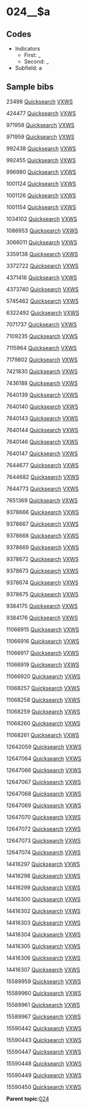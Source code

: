 # 024\_\_$a

## Codes

-   Indicators
    -   First: \_
    -   Second: \_
-   Subfield: a

## Sample bibs

23498 [Quicksearch](https://search.library.yale.edu/catalog/23498) [VXWS](http://prodorbis.library.yale.edu:7014/vxws/GetHoldingsService?bibId=23498)

424477 [Quicksearch](https://search.library.yale.edu/catalog/424477) [VXWS](http://prodorbis.library.yale.edu:7014/vxws/GetHoldingsService?bibId=424477)

971958 [Quicksearch](https://search.library.yale.edu/catalog/971958) [VXWS](http://prodorbis.library.yale.edu:7014/vxws/GetHoldingsService?bibId=971958)

971959 [Quicksearch](https://search.library.yale.edu/catalog/971959) [VXWS](http://prodorbis.library.yale.edu:7014/vxws/GetHoldingsService?bibId=971959)

992438 [Quicksearch](https://search.library.yale.edu/catalog/992438) [VXWS](http://prodorbis.library.yale.edu:7014/vxws/GetHoldingsService?bibId=992438)

992455 [Quicksearch](https://search.library.yale.edu/catalog/992455) [VXWS](http://prodorbis.library.yale.edu:7014/vxws/GetHoldingsService?bibId=992455)

996980 [Quicksearch](https://search.library.yale.edu/catalog/996980) [VXWS](http://prodorbis.library.yale.edu:7014/vxws/GetHoldingsService?bibId=996980)

1001124 [Quicksearch](https://search.library.yale.edu/catalog/1001124) [VXWS](http://prodorbis.library.yale.edu:7014/vxws/GetHoldingsService?bibId=1001124)

1001126 [Quicksearch](https://search.library.yale.edu/catalog/1001126) [VXWS](http://prodorbis.library.yale.edu:7014/vxws/GetHoldingsService?bibId=1001126)

1001154 [Quicksearch](https://search.library.yale.edu/catalog/1001154) [VXWS](http://prodorbis.library.yale.edu:7014/vxws/GetHoldingsService?bibId=1001154)

1034102 [Quicksearch](https://search.library.yale.edu/catalog/1034102) [VXWS](http://prodorbis.library.yale.edu:7014/vxws/GetHoldingsService?bibId=1034102)

1086953 [Quicksearch](https://search.library.yale.edu/catalog/1086953) [VXWS](http://prodorbis.library.yale.edu:7014/vxws/GetHoldingsService?bibId=1086953)

3066011 [Quicksearch](https://search.library.yale.edu/catalog/3066011) [VXWS](http://prodorbis.library.yale.edu:7014/vxws/GetHoldingsService?bibId=3066011)

3359138 [Quicksearch](https://search.library.yale.edu/catalog/3359138) [VXWS](http://prodorbis.library.yale.edu:7014/vxws/GetHoldingsService?bibId=3359138)

3372722 [Quicksearch](https://search.library.yale.edu/catalog/3372722) [VXWS](http://prodorbis.library.yale.edu:7014/vxws/GetHoldingsService?bibId=3372722)

4371416 [Quicksearch](https://search.library.yale.edu/catalog/4371416) [VXWS](http://prodorbis.library.yale.edu:7014/vxws/GetHoldingsService?bibId=4371416)

4373740 [Quicksearch](https://search.library.yale.edu/catalog/4373740) [VXWS](http://prodorbis.library.yale.edu:7014/vxws/GetHoldingsService?bibId=4373740)

5745462 [Quicksearch](https://search.library.yale.edu/catalog/5745462) [VXWS](http://prodorbis.library.yale.edu:7014/vxws/GetHoldingsService?bibId=5745462)

6322492 [Quicksearch](https://search.library.yale.edu/catalog/6322492) [VXWS](http://prodorbis.library.yale.edu:7014/vxws/GetHoldingsService?bibId=6322492)

7071737 [Quicksearch](https://search.library.yale.edu/catalog/7071737) [VXWS](http://prodorbis.library.yale.edu:7014/vxws/GetHoldingsService?bibId=7071737)

7109235 [Quicksearch](https://search.library.yale.edu/catalog/7109235) [VXWS](http://prodorbis.library.yale.edu:7014/vxws/GetHoldingsService?bibId=7109235)

7115964 [Quicksearch](https://search.library.yale.edu/catalog/7115964) [VXWS](http://prodorbis.library.yale.edu:7014/vxws/GetHoldingsService?bibId=7115964)

7179802 [Quicksearch](https://search.library.yale.edu/catalog/7179802) [VXWS](http://prodorbis.library.yale.edu:7014/vxws/GetHoldingsService?bibId=7179802)

7421830 [Quicksearch](https://search.library.yale.edu/catalog/7421830) [VXWS](http://prodorbis.library.yale.edu:7014/vxws/GetHoldingsService?bibId=7421830)

7436188 [Quicksearch](https://search.library.yale.edu/catalog/7436188) [VXWS](http://prodorbis.library.yale.edu:7014/vxws/GetHoldingsService?bibId=7436188)

7640139 [Quicksearch](https://search.library.yale.edu/catalog/7640139) [VXWS](http://prodorbis.library.yale.edu:7014/vxws/GetHoldingsService?bibId=7640139)

7640140 [Quicksearch](https://search.library.yale.edu/catalog/7640140) [VXWS](http://prodorbis.library.yale.edu:7014/vxws/GetHoldingsService?bibId=7640140)

7640143 [Quicksearch](https://search.library.yale.edu/catalog/7640143) [VXWS](http://prodorbis.library.yale.edu:7014/vxws/GetHoldingsService?bibId=7640143)

7640144 [Quicksearch](https://search.library.yale.edu/catalog/7640144) [VXWS](http://prodorbis.library.yale.edu:7014/vxws/GetHoldingsService?bibId=7640144)

7640146 [Quicksearch](https://search.library.yale.edu/catalog/7640146) [VXWS](http://prodorbis.library.yale.edu:7014/vxws/GetHoldingsService?bibId=7640146)

7640147 [Quicksearch](https://search.library.yale.edu/catalog/7640147) [VXWS](http://prodorbis.library.yale.edu:7014/vxws/GetHoldingsService?bibId=7640147)

7644677 [Quicksearch](https://search.library.yale.edu/catalog/7644677) [VXWS](http://prodorbis.library.yale.edu:7014/vxws/GetHoldingsService?bibId=7644677)

7644682 [Quicksearch](https://search.library.yale.edu/catalog/7644682) [VXWS](http://prodorbis.library.yale.edu:7014/vxws/GetHoldingsService?bibId=7644682)

7644773 [Quicksearch](https://search.library.yale.edu/catalog/7644773) [VXWS](http://prodorbis.library.yale.edu:7014/vxws/GetHoldingsService?bibId=7644773)

7651369 [Quicksearch](https://search.library.yale.edu/catalog/7651369) [VXWS](http://prodorbis.library.yale.edu:7014/vxws/GetHoldingsService?bibId=7651369)

9378666 [Quicksearch](https://search.library.yale.edu/catalog/9378666) [VXWS](http://prodorbis.library.yale.edu:7014/vxws/GetHoldingsService?bibId=9378666)

9378667 [Quicksearch](https://search.library.yale.edu/catalog/9378667) [VXWS](http://prodorbis.library.yale.edu:7014/vxws/GetHoldingsService?bibId=9378667)

9378668 [Quicksearch](https://search.library.yale.edu/catalog/9378668) [VXWS](http://prodorbis.library.yale.edu:7014/vxws/GetHoldingsService?bibId=9378668)

9378669 [Quicksearch](https://search.library.yale.edu/catalog/9378669) [VXWS](http://prodorbis.library.yale.edu:7014/vxws/GetHoldingsService?bibId=9378669)

9378672 [Quicksearch](https://search.library.yale.edu/catalog/9378672) [VXWS](http://prodorbis.library.yale.edu:7014/vxws/GetHoldingsService?bibId=9378672)

9378673 [Quicksearch](https://search.library.yale.edu/catalog/9378673) [VXWS](http://prodorbis.library.yale.edu:7014/vxws/GetHoldingsService?bibId=9378673)

9378674 [Quicksearch](https://search.library.yale.edu/catalog/9378674) [VXWS](http://prodorbis.library.yale.edu:7014/vxws/GetHoldingsService?bibId=9378674)

9378675 [Quicksearch](https://search.library.yale.edu/catalog/9378675) [VXWS](http://prodorbis.library.yale.edu:7014/vxws/GetHoldingsService?bibId=9378675)

9384175 [Quicksearch](https://search.library.yale.edu/catalog/9384175) [VXWS](http://prodorbis.library.yale.edu:7014/vxws/GetHoldingsService?bibId=9384175)

9384176 [Quicksearch](https://search.library.yale.edu/catalog/9384176) [VXWS](http://prodorbis.library.yale.edu:7014/vxws/GetHoldingsService?bibId=9384176)

11066915 [Quicksearch](https://search.library.yale.edu/catalog/11066915) [VXWS](http://prodorbis.library.yale.edu:7014/vxws/GetHoldingsService?bibId=11066915)

11066916 [Quicksearch](https://search.library.yale.edu/catalog/11066916) [VXWS](http://prodorbis.library.yale.edu:7014/vxws/GetHoldingsService?bibId=11066916)

11066917 [Quicksearch](https://search.library.yale.edu/catalog/11066917) [VXWS](http://prodorbis.library.yale.edu:7014/vxws/GetHoldingsService?bibId=11066917)

11066919 [Quicksearch](https://search.library.yale.edu/catalog/11066919) [VXWS](http://prodorbis.library.yale.edu:7014/vxws/GetHoldingsService?bibId=11066919)

11066920 [Quicksearch](https://search.library.yale.edu/catalog/11066920) [VXWS](http://prodorbis.library.yale.edu:7014/vxws/GetHoldingsService?bibId=11066920)

11068257 [Quicksearch](https://search.library.yale.edu/catalog/11068257) [VXWS](http://prodorbis.library.yale.edu:7014/vxws/GetHoldingsService?bibId=11068257)

11068258 [Quicksearch](https://search.library.yale.edu/catalog/11068258) [VXWS](http://prodorbis.library.yale.edu:7014/vxws/GetHoldingsService?bibId=11068258)

11068259 [Quicksearch](https://search.library.yale.edu/catalog/11068259) [VXWS](http://prodorbis.library.yale.edu:7014/vxws/GetHoldingsService?bibId=11068259)

11068260 [Quicksearch](https://search.library.yale.edu/catalog/11068260) [VXWS](http://prodorbis.library.yale.edu:7014/vxws/GetHoldingsService?bibId=11068260)

11068261 [Quicksearch](https://search.library.yale.edu/catalog/11068261) [VXWS](http://prodorbis.library.yale.edu:7014/vxws/GetHoldingsService?bibId=11068261)

12642059 [Quicksearch](https://search.library.yale.edu/catalog/12642059) [VXWS](http://prodorbis.library.yale.edu:7014/vxws/GetHoldingsService?bibId=12642059)

12647064 [Quicksearch](https://search.library.yale.edu/catalog/12647064) [VXWS](http://prodorbis.library.yale.edu:7014/vxws/GetHoldingsService?bibId=12647064)

12647066 [Quicksearch](https://search.library.yale.edu/catalog/12647066) [VXWS](http://prodorbis.library.yale.edu:7014/vxws/GetHoldingsService?bibId=12647066)

12647067 [Quicksearch](https://search.library.yale.edu/catalog/12647067) [VXWS](http://prodorbis.library.yale.edu:7014/vxws/GetHoldingsService?bibId=12647067)

12647068 [Quicksearch](https://search.library.yale.edu/catalog/12647068) [VXWS](http://prodorbis.library.yale.edu:7014/vxws/GetHoldingsService?bibId=12647068)

12647069 [Quicksearch](https://search.library.yale.edu/catalog/12647069) [VXWS](http://prodorbis.library.yale.edu:7014/vxws/GetHoldingsService?bibId=12647069)

12647070 [Quicksearch](https://search.library.yale.edu/catalog/12647070) [VXWS](http://prodorbis.library.yale.edu:7014/vxws/GetHoldingsService?bibId=12647070)

12647072 [Quicksearch](https://search.library.yale.edu/catalog/12647072) [VXWS](http://prodorbis.library.yale.edu:7014/vxws/GetHoldingsService?bibId=12647072)

12647073 [Quicksearch](https://search.library.yale.edu/catalog/12647073) [VXWS](http://prodorbis.library.yale.edu:7014/vxws/GetHoldingsService?bibId=12647073)

12647074 [Quicksearch](https://search.library.yale.edu/catalog/12647074) [VXWS](http://prodorbis.library.yale.edu:7014/vxws/GetHoldingsService?bibId=12647074)

14416297 [Quicksearch](https://search.library.yale.edu/catalog/14416297) [VXWS](http://prodorbis.library.yale.edu:7014/vxws/GetHoldingsService?bibId=14416297)

14416298 [Quicksearch](https://search.library.yale.edu/catalog/14416298) [VXWS](http://prodorbis.library.yale.edu:7014/vxws/GetHoldingsService?bibId=14416298)

14416299 [Quicksearch](https://search.library.yale.edu/catalog/14416299) [VXWS](http://prodorbis.library.yale.edu:7014/vxws/GetHoldingsService?bibId=14416299)

14416300 [Quicksearch](https://search.library.yale.edu/catalog/14416300) [VXWS](http://prodorbis.library.yale.edu:7014/vxws/GetHoldingsService?bibId=14416300)

14416302 [Quicksearch](https://search.library.yale.edu/catalog/14416302) [VXWS](http://prodorbis.library.yale.edu:7014/vxws/GetHoldingsService?bibId=14416302)

14416303 [Quicksearch](https://search.library.yale.edu/catalog/14416303) [VXWS](http://prodorbis.library.yale.edu:7014/vxws/GetHoldingsService?bibId=14416303)

14416304 [Quicksearch](https://search.library.yale.edu/catalog/14416304) [VXWS](http://prodorbis.library.yale.edu:7014/vxws/GetHoldingsService?bibId=14416304)

14416305 [Quicksearch](https://search.library.yale.edu/catalog/14416305) [VXWS](http://prodorbis.library.yale.edu:7014/vxws/GetHoldingsService?bibId=14416305)

14416306 [Quicksearch](https://search.library.yale.edu/catalog/14416306) [VXWS](http://prodorbis.library.yale.edu:7014/vxws/GetHoldingsService?bibId=14416306)

14416307 [Quicksearch](https://search.library.yale.edu/catalog/14416307) [VXWS](http://prodorbis.library.yale.edu:7014/vxws/GetHoldingsService?bibId=14416307)

15589959 [Quicksearch](https://search.library.yale.edu/catalog/15589959) [VXWS](http://prodorbis.library.yale.edu:7014/vxws/GetHoldingsService?bibId=15589959)

15589960 [Quicksearch](https://search.library.yale.edu/catalog/15589960) [VXWS](http://prodorbis.library.yale.edu:7014/vxws/GetHoldingsService?bibId=15589960)

15589961 [Quicksearch](https://search.library.yale.edu/catalog/15589961) [VXWS](http://prodorbis.library.yale.edu:7014/vxws/GetHoldingsService?bibId=15589961)

15589967 [Quicksearch](https://search.library.yale.edu/catalog/15589967) [VXWS](http://prodorbis.library.yale.edu:7014/vxws/GetHoldingsService?bibId=15589967)

15590442 [Quicksearch](https://search.library.yale.edu/catalog/15590442) [VXWS](http://prodorbis.library.yale.edu:7014/vxws/GetHoldingsService?bibId=15590442)

15590443 [Quicksearch](https://search.library.yale.edu/catalog/15590443) [VXWS](http://prodorbis.library.yale.edu:7014/vxws/GetHoldingsService?bibId=15590443)

15590447 [Quicksearch](https://search.library.yale.edu/catalog/15590447) [VXWS](http://prodorbis.library.yale.edu:7014/vxws/GetHoldingsService?bibId=15590447)

15590448 [Quicksearch](https://search.library.yale.edu/catalog/15590448) [VXWS](http://prodorbis.library.yale.edu:7014/vxws/GetHoldingsService?bibId=15590448)

15590449 [Quicksearch](https://search.library.yale.edu/catalog/15590449) [VXWS](http://prodorbis.library.yale.edu:7014/vxws/GetHoldingsService?bibId=15590449)

15590450 [Quicksearch](https://search.library.yale.edu/catalog/15590450) [VXWS](http://prodorbis.library.yale.edu:7014/vxws/GetHoldingsService?bibId=15590450)

**Parent topic:**[024](../../tags/024/024.md)

